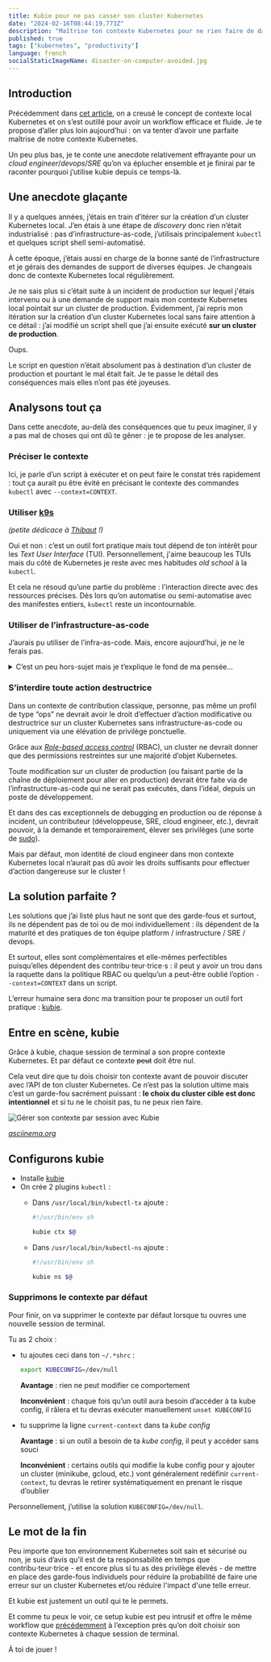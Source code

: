 ```yaml
---
title: Kubie pour ne pas casser son cluster Kubernetes
date: "2024-02-16T08:44:19.773Z"
description: "Maîtrise ton contexte Kubernetes pour ne rien faire de dangereux sur le mauvais cluster."
published: true
tags: ["kubernetes", "productivity"]
language: french
socialStaticImageName: disaster-on-computer-avoided.jpg
---
```


## Introduction

Précédemment dans [cet article](../comprendre-et-manipuler-son-contexte-kubernetes-local/), on a creusé le concept de contexte local Kubernetes et on s’est outillé pour avoir un workflow efficace et fluide. Je te propose d’aller plus loin aujourd’hui : on va tenter d’avoir une parfaite maîtrise de notre contexte Kubernetes.

Un peu plus bas, je te conte une anecdote relativement effrayante pour un *cloud engineer*/*devops*/*SRE* qu’on va éplucher ensemble et je finirai par te raconter pourquoi j’utilise kubie depuis ce temps-là.

## Une anecdote glaçante

Il y a quelques années, j’étais en train d’itérer sur la création d’un cluster Kubernetes local. J’en étais à une étape de *discovery* donc rien n’était industrialisé : pas d’infrastructure-as-code, j’utilisais principalement `kubectl` et quelques script shell semi-automatisé.

À cette époque, j’étais aussi en charge de la bonne santé de l’infrastructure et je gérais des demandes de support de diverses équipes. Je changeais donc de contexte Kubernetes local régulièrement.

Je ne sais plus si c’était suite à un incident de production sur lequel j'étais intervenu ou à une demande de support mais mon contexte Kubernetes local pointait sur un cluster de production. Évidemment, j’ai repris mon itération sur la création d’un cluster Kubernetes local sans faire attention à ce détail : j’ai modifié un script shell que j’ai ensuite exécuté **sur un cluster de production**.

Oups.

Le script en question n’était absolument pas à destination d’un cluster de production et pourtant le mal était fait. Je te passe le détail des conséquences mais elles n’ont pas été joyeuses.

## Analysons tout ça

Dans cette anecdote, au-delà des conséquences que tu peux imaginer, il y a pas mal de choses qui ont dû te gêner : je te propose de les analyser.

### Préciser le contexte

Ici, je parle d’un script à exécuter et on peut faire le constat très rapidement : tout ça aurait pu être évité en précisant le contexte des commandes `kubectl` avec `--context=CONTEXT`.

### Utiliser [k9s](https://github.com/derailed/k9s)

_(petite dédicace à [Thibaut](https://www.linkedin.com/in/thibaut-bayer/) !)_

Oui et non : c’est un outil fort pratique mais tout dépend de ton intérêt pour les *Text User Interface* (TUI). Personnellement, j'aime beaucoup les TUIs mais du côté de Kubernetes je reste avec mes habitudes *old school* à la `kubectl`.

Et cela ne résoud qu’une partie du problème : l’interaction directe avec des ressources précises. Dès lors qu’on automatise ou semi-automatise avec des manifestes entiers, `kubectl` reste un incontournable.

### Utiliser de l’infrastructure-as-code

J’aurais pu utiliser de l’infra-as-code. Mais, encore aujourd’hui, je ne le ferais pas.

<details><summary>C’est un peu hors-sujet mais je t’explique le fond de ma pensée…</summary>

<br />

> **TL;DR :** j’utilise de l’infra-as-code mais à l’étape de la *discovery* mais je ne me l’impose pas !
> 
> Dès lors que je contribue à de l’infrastructure qui n’est pas éphémère ou que mon travail est voué à être partagé, j’utilise, évidemment, de l’infra-as-code. Mais ici, il était question de *discovery* : je tente de comprendre plus finement le besoin et je tâte le terrain avec plusieurs approches différentes.
> 
> Certaines utiliseraient de l’infra-as-code, d’autres des scripts ou même rien du tout. Moi je préfère des commandes *one-off* et quand je me rends compte que je peux gagner du temps, je les consolide ensuite dans des scripts.
> 
> Quand il est question de *discovery*, il y a un concept qui me tient particulièrement à cœur, c’est la boucle de rétroaction aka “**boucle de feedback**” : je mets en place toutes les mesures possibles pour gagner du temps entre un test et son résultat en réduisant cette boucle de feedback.
> 
> Et j’ai un avis tranché : sauf si le travail de discovery est collaboratif et/ou qu’il doit durer plusieurs jours, on ne doit pas imposer à qui que ce soit d’utiliser de l’infra-as-code.
> 
> Et j’ai un avis encore plus tranché : une discovery doit être découpée finement et time-boxée afin de ne durer que quelques heures !

</details>

### S’interdire toute action destructrice

Dans un contexte de contribution classique, personne, pas même un profil de type “ops” ne devrait avoir le droit d’effectuer d’action modificative ou destructrice sur un cluster Kubernetes sans infrastructure-as-code ou uniquement via une élévation de privilège ponctuelle.

Grâce aux *[Role-based access control](https://kubernetes.io/fr/docs/reference/access-authn-authz/rbac/)* (RBAC), un cluster ne devrait donner que des permissions restreintes sur une majorité d’objet Kubernetes.

Toute modification sur un cluster de production (ou faisant partie de la chaîne de déploiement pour aller en production) devrait être faite via de l’infrastructure-as-code qui ne serait pas exécutés, dans l’idéal, depuis un poste de développement.

Et dans des cas exceptionnels de debugging en production ou de réponse à incident, un contributeur (développeuse, SRE, cloud engineer, etc.), devrait pouvoir, à la demande et temporairement, élever ses privilèges (une sorte de [sudo](https://www.sudo.ws/sudo/)).

Mais par défaut, mon identité de cloud engineer dans mon contexte Kubernetes local n’aurait pas dû avoir les droits suffisants pour effectuer d’action dangereuse sur le cluster !

## La solution parfaite ?

Les solutions que j’ai listé plus haut ne sont que des garde-fous et surtout, ils ne dépendent pas de toi ou de moi individuellement : ils dépendent de la maturité et des pratiques de ton équipe platform / infrastructure / SRE / devops.

Et surtout, elles sont complémentaires et elle-mêmes perfectibles puisqu’elles dépendent des contribu⋅teur⋅trice⋅s : il peut y avoir un trou dans la raquette dans la politique RBAC ou quelqu’un a peut-être oublié l’option `--context=CONTEXT` dans un script.

L’erreur humaine sera donc ma transition pour te proposer un outil fort pratique : [kubie](https://github.com/sbstp/kubie).

## Entre en scène, kubie

Grâce à kubie, chaque session de terminal a son propre contexte Kubernetes. Et par défaut ce contexte ~~peut~~ doit être nul.

Cela veut dire que tu dois choisir ton contexte avant de pouvoir discuter avec l’API de ton cluster Kubernetes. Ce n’est pas la solution ultime mais c’est un garde-fou sacrément puissant : **le choix du cluster cible est donc intentionnel** et si tu ne le choisit pas, tu ne peux rien faire.

![Gérer son contexte par session avec Kubie](/images/kubie-pour-ne-pas-casser-son-cluster-kubernetes/gerer-son-contexte-par-session-avec-kubie.gif)

[*asciinema.org*](https://asciinema.org/a/fIjes5JoWfp1I9R6cMdfXCOIi)

## Configurons kubie

- Installe [kubie](https://github.com/sbstp/kubie?tab=readme-ov-file#installation)
- On crée 2 plugins `kubectl` :
    - Dans `/usr/local/bin/kubectl-tx` ajoute :
        
        ```bash
        #!/usr/bin/env sh
        
        kubie ctx $@
        ```
        
    - Dans `/usr/local/bin/kubectl-ns` ajoute :
        
        ```bash
        #!/usr/bin/env sh
        
        kubie ns $@
        ```

### Supprimons le contexte par défaut

Pour finir, on va supprimer le contexte par défaut lorsque tu ouvres une nouvelle session de terminal.

Tu as 2 choix :

- tu ajoutes ceci dans ton `~/.*shrc` : 
    
    ```bash
    export KUBECONFIG=/dev/null
    ```
    
    **Avantage** : rien ne peut modifier ce comportement
    
    **Inconvénient** : chaque fois qu’un outil aura besoin d’accéder à ta kube config, il râlera et tu devras exécuter manuellement `unset KUBECONFIG`

- tu supprime la ligne `current-context` dans ta *kube config*
    
    **Avantage** : si un outil a besoin de ta *kube config*, il peut y accéder sans souci
    
    **Inconvénient** : certains outils qui modifie la kube config pour y ajouter un cluster (minikube, gcloud, etc.) vont généralement redéfinir `current-context`, tu devras le retirer systématiquement en prenant le risque d’oublier

Personnellement, j’utilise la solution `KUBECONFIG=/dev/null`.

## Le mot de la fin

Peu importe que ton environnement Kubernetes soit sain et sécurisé ou non, je suis d’avis qu’il est de ta responsabilité en temps que contribu⋅teur⋅trice - et encore plus si tu as des privilège élevés - de mettre en place des garde-fous individuels pour réduire la probabilité de faire une erreur sur un cluster Kubernetes et/ou réduire l'impact d'une telle erreur.

Et kubie est justement un outil qui te le permets.

Et comme tu peux le voir, ce setup kubie est peu intrusif et offre le même workflow que [précédemment](https://blog.fabien.sh/comprendre-et-manipuler-son-contexte-kubernetes-local/) à l’exception près qu’on doit choisir son contexte Kubernetes à chaque session de terminal.

À toi de jouer !
